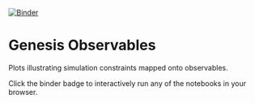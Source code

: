 [![Binder](https://mybinder.org/badge.svg)](https://mybinder.org/v2/gh/astro3D/genesis_observables/master)

# Genesis Observables

Plots illustrating simulation constraints mapped onto observables.

Click the binder badge to interactively run any of the notebooks in your browser. 
